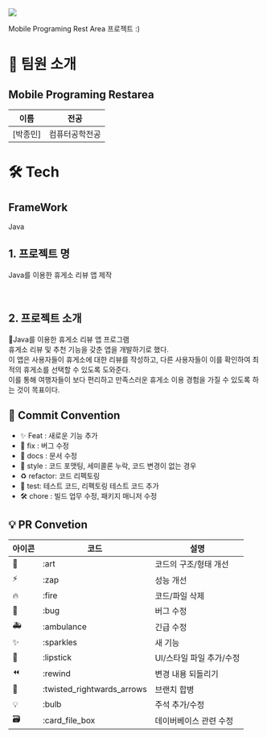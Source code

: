 <div><img src="https://capsule-render.vercel.app/api?type=waving&height=200&color=gradient&text=MobilePrograming%20Restarea%15" /></div>



Mobile Programing Rest Area 프로젝트 :)

# 👋 팀원 소개

## Mobile Programing Restarea

| 이름                                   | 전공           |
| -------------------------------------- | -------------- | 
| [박종민]  | 컴퓨터공학전공 | 


# 🛠️ Tech

## FrameWork

Java

## 1. 프로젝트 명

Java를 이용한 휴게소 리뷰 앱 제작


<br/>

## 2. 프로젝트 소개

Java를 이용한 휴게소 리뷰 앱 프로그램 <br/>
휴게소 리뷰 및 추천 기능을 갖춘 앱을 개발하기로 했다. <br/>
이 앱은 사용자들이 휴게소에 대한 리뷰를 작성하고, 다른 사용자들이 이를 확인하여 최적의 휴게소를 선택할 수 있도록 도와준다. <br/>
이를 통해 여행자들이 보다 편리하고 만족스러운 휴게소 이용 경험을 가질 수 있도록 하는 것이 목표이다. <br/>

## 🎯 Commit Convention

- ✨ Feat : 새로운 기능 추가
- 🐛 fix : 버그 수정
- 📑 docs : 문서 수정
- 💄 style : 코드 포맷팅, 세미콜론 누락, 코드 변경이 없는 경우
- ♻️ refactor: 코드 리펙토링
- 🧪 test: 테스트 코드, 리펙토링 테스트 코드 추가
- 🛠️ chore : 빌드 업무 수정, 패키지 매니저 수정

## 💡 PR Convetion

| 아이콘 | 코드                       | 설명                     |
| ------ | -------------------------- | ------------------------ |
| 🎨     | :art                       | 코드의 구조/형태 개선    |
| ⚡️    | :zap                       | 성능 개선                |
| 🔥     | :fire                      | 코드/파일 삭제           |
| 🐛     | :bug                       | 버그 수정                |
| 🚑     | :ambulance                 | 긴급 수정                |
| ✨     | :sparkles                  | 새 기능                  |
| 💄     | :lipstick                  | UI/스타일 파일 추가/수정 |
| ⏪     | :rewind                    | 변경 내용 되돌리기       |
| 🔀     | :twisted_rightwards_arrows | 브랜치 합병              |
| 💡     | :bulb                      | 주석 추가/수정           |
| 🗃      | :card_file_box             | 데이버베이스 관련 수정   |
